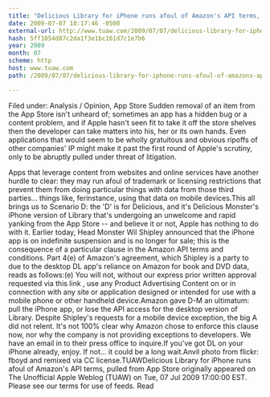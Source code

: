 ```yaml
---
title: "Delicious Library for iPhone runs afoul of Amazon's API terms, pulled from App Store"
date: 2009-07-07 18:17:46 -0500
external-url: http://www.tuaw.com/2009/07/07/delicious-library-for-iphone-runs-afoul-of-amazons-api-terms-p/
hash: 5ff1054d87c2da1f3e1bc161d7c1e7b6
year: 2009
month: 07
scheme: http
host: www.tuaw.com
path: /2009/07/07/delicious-library-for-iphone-runs-afoul-of-amazons-api-terms-p/

---
```


Filed under: Analysis / Opinion, App Store
Sudden removal of an item from the App Store isn't unheard of; sometimes an app has a hidden bug or a content problem, and if Apple hasn't seen fit to take it off the store shelves then the developer can take matters into his, her or its own hands. Even applications that would seem to be wholly gratuitous and obvious ripoffs of other companies' IP might make it past the first round of Apple's scrutiny, only to be abruptly pulled under threat of litigation. 
 
Apps that leverage content from websites and online services have another hurdle to clear: they may run afoul of trademark or licensing restrictions that prevent them from doing particular things with data from those third parties... things like, ferinstance, using that data on mobile devices.This all brings us to Scenario D: the 'D' is for Delicious, and it's Delicious Monster's iPhone version of Library that's undergoing an unwelcome and rapid yanking from the App Store -- and believe it or not, Apple has nothing to do with it. Earlier today, Head Monster Wil Shipley announced that the iPhone app is on indefinite suspension and is no longer for sale; this is the consequence of a particular clause in the Amazon API terms and conditions. Part 4(e) of Amazon's agreement, which Shipley is a party to due to the desktop DL app's reliance on Amazon for book and DVD data, reads as follows:(e) You will not, without our express prior written approval requested via  this link  , use any Product Advertising Content on or in connection with any site or application designed or intended for use with a mobile phone or other handheld device.Amazon gave D-M an ultimatum: pull the iPhone app, or lose the API access for the desktop version of Library. Despite Shipley's requests for a mobile device exception, the big A did not relent. It's not 100% clear why Amazon chose to enforce this clause now, nor why the company is not providing exceptions to developers. We have an email in to their press office to inquire.If you've got DL on your iPhone already, enjoy. If not... it could be a long wait.Anvil photo from flickr: fboyd and remixed via CC license.TUAWDelicious Library for iPhone runs afoul of Amazon's API terms, pulled from App Store originally appeared on The Unofficial Apple Weblog (TUAW) on Tue, 07 Jul 2009 17:00:00 EST.  Please see our terms for use of feeds.
Read
